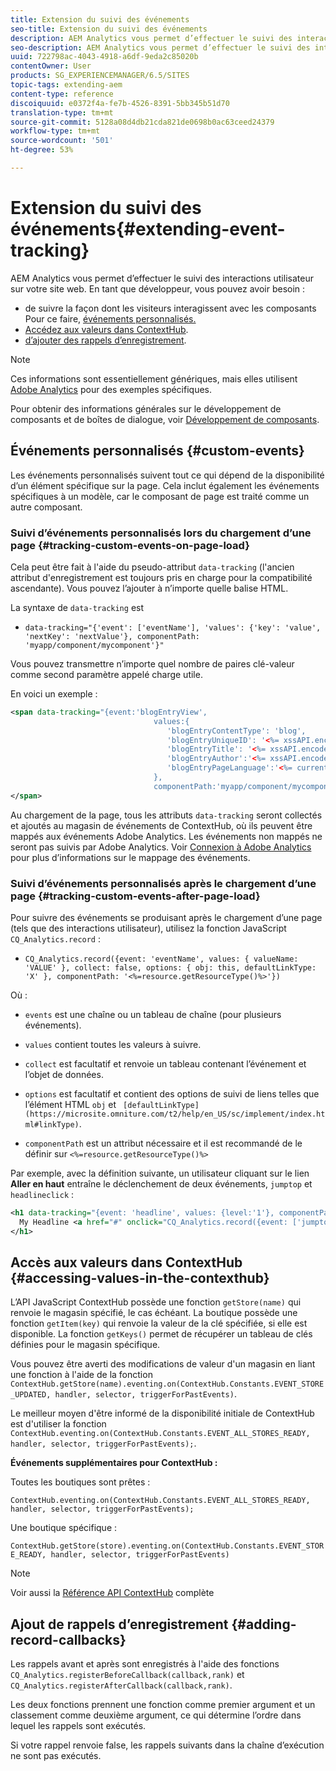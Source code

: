 ```yaml
---
title: Extension du suivi des événements
seo-title: Extension du suivi des événements
description: AEM Analytics vous permet d’effectuer le suivi des interactions utilisateur sur votre site web.
seo-description: AEM Analytics vous permet d’effectuer le suivi des interactions utilisateur sur votre site web.
uuid: 722798ac-4043-4918-a6df-9eda2c85020b
contentOwner: User
products: SG_EXPERIENCEMANAGER/6.5/SITES
topic-tags: extending-aem
content-type: reference
discoiquuid: e0372f4a-fe7b-4526-8391-5bb345b51d70
translation-type: tm+mt
source-git-commit: 5128a08d4db21cda821de0698b0ac63ceed24379
workflow-type: tm+mt
source-wordcount: '501'
ht-degree: 53%

---
```



# Extension du suivi des événements{#extending-event-tracking}

AEM Analytics vous permet d’effectuer le suivi des interactions utilisateur sur votre site web. En tant que développeur, vous pouvez avoir besoin :

* de suivre la façon dont les visiteurs interagissent avec les composants Pour ce faire, [événements personnalisés.](#custom-events)
* [Accédez aux valeurs dans ContextHub](/help/sites-developing/extending-analytics.md#accessing-values-in-the-contexthub).
* [d’ajouter des rappels d’enregistrement](#adding-record-callbacks).

>[!NOTE]
>
>Ces informations sont essentiellement génériques, mais elles utilisent [Adobe Analytics](/help/sites-administering/adobeanalytics.md) pour des exemples spécifiques.
>
>Pour obtenir des informations générales sur le développement de composants et de boîtes de dialogue, voir [Développement de composants](/help/sites-developing/components.md).

## Événements personnalisés {#custom-events}

Les événements personnalisés suivent tout ce qui dépend de la disponibilité d’un élément spécifique sur la page. Cela inclut également les événements spécifiques à un modèle, car le composant de page est traité comme un autre composant.

### Suivi d’événements personnalisés lors du chargement d’une page  {#tracking-custom-events-on-page-load}

Cela peut être fait à l&#39;aide du pseudo-attribut `data-tracking` (l&#39;ancien attribut d&#39;enregistrement est toujours pris en charge pour la compatibilité ascendante). Vous pouvez l’ajouter à n’importe quelle balise HTML.

La syntaxe de `data-tracking` est

* `data-tracking="{'event': ['eventName'], 'values': {'key': 'value', 'nextKey': 'nextValue'}, componentPath: 'myapp/component/mycomponent'}"`

Vous pouvez transmettre n’importe quel nombre de paires clé-valeur comme second paramètre appelé charge utile.

En voici un exemple :

```xml
<span data-tracking="{event:'blogEntryView',
                                values:{
                                   'blogEntryContentType': 'blog',
                                   'blogEntryUniqueID': '<%= xssAPI.encodeForJSString(entry.getId()) %>',
                                   'blogEntryTitle': '<%= xssAPI.encodeForJSString(entry.getTitle()) %>',
                                   'blogEntryAuthor':'<%= xssAPI.encodeForJSString(entry.getAuthor()) %>',
                                   'blogEntryPageLanguage':'<%= currentPage.getLanguage(true) %>'
                                },
                                componentPath:'myapp/component/mycomponent'}">
</span>
```

Au chargement de la page, tous les attributs `data-tracking` seront collectés et ajoutés au magasin de événements de ContextHub, où ils peuvent être mappés aux événements Adobe Analytics. Les événements non mappés ne seront pas suivis par Adobe Analytics. Voir [Connexion à Adobe Analytics](/help/sites-administering/adobeanalytics.md) pour plus d’informations sur le mappage des événements.

### Suivi d’événements personnalisés après le chargement d’une page {#tracking-custom-events-after-page-load}

Pour suivre des événements se produisant après le chargement d’une page (tels que des interactions utilisateur), utilisez la fonction JavaScript `CQ_Analytics.record` :

* `CQ_Analytics.record({event: 'eventName', values: { valueName: 'VALUE' }, collect: false, options: { obj: this, defaultLinkType: 'X' }, componentPath: '<%=resource.getResourceType()%>'})`

Où :

* `events` est une chaîne ou un tableau de chaîne (pour plusieurs événements).

* `values` contient toutes les valeurs à suivre.
* `collect` est facultatif et renvoie un tableau contenant l’événement et l’objet de données.
* `options` est facultatif et contient des options de suivi de liens telles que l’élément HTML  `obj` et  ` [defaultLinkType](https://microsite.omniture.com/t2/help/en_US/sc/implement/index.html#linkType)`.

* `componentPath` est un attribut nécessaire et il est recommandé de le définir sur  `<%=resource.getResourceType()%>`

Par exemple, avec la définition suivante, un utilisateur cliquant sur le lien **Aller en haut** entraîne le déclenchement de deux événements, `jumptop` et `headlineclick` :

```xml
<h1 data-tracking="{event: 'headline', values: {level:'1'}, componentPath: '<%=resource.getResourceType()%>'}">
  My Headline <a href="#" onclick="CQ_Analytics.record({event: ['jumptop','headlineclick'],  values: {level:'1'}, componentPath: '<%=resource.getResourceType()%>'})">Jump to top</a>
</h1>
```

## Accès aux valeurs dans ContextHub {#accessing-values-in-the-contexthub}

L’API JavaScript ContextHub possède une fonction `getStore(name)` qui renvoie le magasin spécifié, le cas échéant. La boutique possède une fonction `getItem(key)` qui renvoie la valeur de la clé spécifiée, si elle est disponible. La fonction `getKeys()` permet de récupérer un tableau de clés définies pour le magasin spécifique.

Vous pouvez être averti des modifications de valeur d&#39;un magasin en liant une fonction à l&#39;aide de la fonction `ContextHub.getStore(name).eventing.on(ContextHub.Constants.EVENT_STORE_UPDATED, handler, selector, triggerForPastEvents)`.

Le meilleur moyen d&#39;être informé de la disponibilité initiale de ContextHub est d&#39;utiliser la fonction `ContextHub.eventing.on(ContextHub.Constants.EVENT_ALL_STORES_READY, handler, selector, triggerForPastEvents);`.

**Événements supplémentaires pour ContextHub :**

Toutes les boutiques sont prêtes :

`ContextHub.eventing.on(ContextHub.Constants.EVENT_ALL_STORES_READY, handler, selector, triggerForPastEvents);`

Une boutique spécifique :

`ContextHub.getStore(store).eventing.on(ContextHub.Constants.EVENT_STORE_READY, handler, selector, triggerForPastEvents)`

>[!NOTE]
>
>Voir aussi la [Référence API ContextHub](https://helpx.adobe.com/experience-manager/6-5/sites/developing/using/contexthub-api.html#ContextHubJavascriptAPIReference) complète

## Ajout de rappels d’enregistrement {#adding-record-callbacks}

Les rappels avant et après sont enregistrés à l&#39;aide des fonctions `CQ_Analytics.registerBeforeCallback(callback,rank)` et `CQ_Analytics.registerAfterCallback(callback,rank)`.

Les deux fonctions prennent une fonction comme premier argument et un classement comme deuxième argument, ce qui détermine l’ordre dans lequel les rappels sont exécutés.

Si votre rappel renvoie false, les rappels suivants dans la chaîne d’exécution ne sont pas exécutés.
